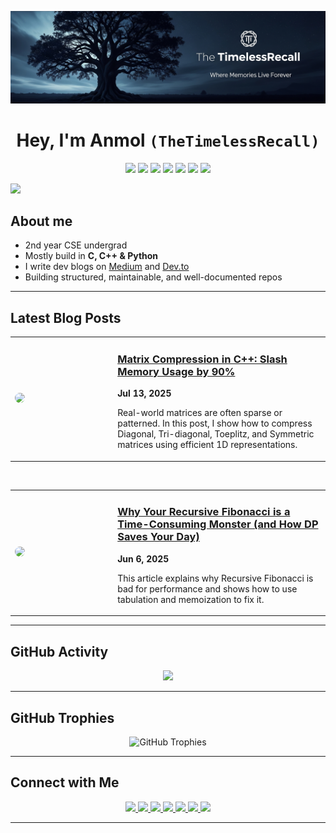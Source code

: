 <p align="center">
  <img src="https://github.com/TheTimelessRecall/TheTimelessRecall/blob/main/assets/banner.png"/>
</p>

<h1 align="center">
Hey, I'm Anmol <code>(TheTimelessRecall)</code> 
</h1>

<p align="center">
  <img src="https://img.shields.io/badge/C-05122A?style=flat&logo=c&logoColor=A8B9CC"/>
  <img src="https://img.shields.io/badge/C++-05122A?style=flat&logo=c%2B%2B&logoColor=00599C"/>
  <img src="https://img.shields.io/badge/Python-05122A?style=flat&logo=python&logoColor=3776AB"/>
  <img src="https://img.shields.io/badge/Git-05122A?style=flat&logo=git&logoColor=F05032"/>
 <img src="https://img.shields.io/badge/Markdown-05122A?style=flat&logo=markdown&logoColor=white"/>
 <img src="https://img.shields.io/badge/VSCode-05122A?style=flat&logo=visualstudiocode&logoColor=007ACC"/>
<img src="https://img.shields.io/badge/LeetCode-05122A?style=flat&logo=leetcode&logoColor=FFA116"/>
</p>

<img src="https://user-images.githubusercontent.com/73097560/115834477-dbab4500-a447-11eb-908a-139a6edaec5c.gif">


## About me

-  2nd year CSE undergrad
-  Mostly build in **C, C++ & Python**
-  I write dev blogs on [Medium](https://medium.com/@TimelessRecall) and [Dev.to](https://dev.to/timelessrecall)
-  Building structured, maintainable, and well-documented repos

---

## Latest Blog Posts
<table>
  <tr>
    <td width="30%">
      <a href="https://medium.com/@TimelessRecall/matrix-compression-in-c-slash-memory-usage-by-90-with-smart-1d-storage-048b7b05c8de" target="_blank">
        <img src="https://miro.medium.com/v2/resize:fit:4800/format:webp/1*s6Ux5MMiGHL7mPDCm6ouQg.jpeg" width="100%" style="border-radius: 10px;" />
      </a>
    </td>
    <td valign="top" style="padding-left: 20px;">
      <a href="https://medium.com/@TimelessRecall/matrix-compression-in-c-slash-memory-usage-by-90-with-smart-1d-storage-048b7b05c8de" target="_blank">
        <h3>Matrix Compression in C++: Slash Memory Usage by 90%</h3>
      </a>
      <p><strong>Jul 13, 2025</strong></p>
      <p>
        Real-world matrices are often sparse or patterned. In this post, I show how to compress Diagonal, Tri-diagonal, Toeplitz, and Symmetric matrices using efficient 1D representations.
      </p>
    </td>
  </tr>
</table>

<br/>

<table>
  <tr>
    <td width="30%">
      <a href="https://medium.com/@TimelessRecall/why-your-recursive-fibonacci-is-a-time-consuming-monster-and-how-dp-saves-your-day-5c6f30098e4c" target="_blank">
        <img src="https://miro.medium.com/v2/resize:fit:4800/format:webp/1*xvIaP2rhLlEFB7zr403syg.jpeg" width="100%" style="border-radius: 10px;" />
      </a>
    </td>
    <td valign="top" style="padding-left: 20px;">
      <a href="https://medium.com/@TimelessRecall/why-your-recursive-fibonacci-is-a-time-consuming-monster-and-how-dp-saves-your-day-5c6f30098e4c" target="_blank">
        <h3>Why Your Recursive Fibonacci is a Time-Consuming Monster (and How DP Saves Your Day)</h3>
      </a>
      <p><strong>Jun 6, 2025</strong></p>
      <p>
       This article explains why Recursive Fibonacci is bad for performance and shows how to use tabulation and memoization to fix it.
      </p>
    </td>
  </tr>
</table>

---

## GitHub Activity

<p align="center">
  <img src="https://github-readme-activity-graph.vercel.app/graph?username=TheTimelessRecall&theme=github-compact" />
</p>

---


## GitHub Trophies
<p align="center">
  <img src="https://github-profile-trophy.vercel.app/?username=TheTimelessRecall&theme=darkhub&no-frame=true&margin-w=5&margin-h=5" alt="GitHub Trophies" />
</p>



---

## Connect with Me

<p align="center">
  <a href="mailto:timelessrecall@gmail.com" title="Gmail" target="_blank" rel="noopener noreferrer">
    <img src="https://img.shields.io/badge/Gmail-EA4335?style=for-the-badge&logo=gmail&logoColor=white" />
  </a>
  <a href="https://www.linkedin.com/in/timelessrecall/" title="LinkedIn" target="_blank" rel="noopener noreferrer">
    <img src="https://img.shields.io/badge/LinkedIn-0A66C2?style=for-the-badge&logo=linkedin&logoColor=white" />
  </a>
  <a href="https://github.com/TheTimelessRecall" title="GitHub" target="_blank" rel="noopener noreferrer">
    <img src="https://img.shields.io/badge/GitHub-171515?style=for-the-badge&logo=github&logoColor=white" />
  </a>
  <a href="https://medium.com/@TimelessRecall" title="Medium" target="_blank" rel="noopener noreferrer">
    <img src="https://img.shields.io/badge/Medium-12100E?style=for-the-badge&logo=medium&logoColor=white" />
  </a>
  <a href="https://dev.to/timelessrecall" title="Dev.to" target="_blank" rel="noopener noreferrer">
    <img src="https://img.shields.io/badge/dev.to-0A0A0A?style=for-the-badge&logo=dev.to&logoColor=white" />
  </a>
  <a href="https://stackoverflow.com/users/27245327/timelessrecall" title="Stack Overflow" target="_blank" rel="noopener noreferrer">
    <img src="https://img.shields.io/badge/StackOverflow-F58025?style=for-the-badge&logo=stackoverflow&logoColor=white" />
  </a>
  <a href="https://leetcode.com/u/TimelessRecall/" title="LeetCode" target="_blank" rel="noopener noreferrer">
    <img src="https://img.shields.io/badge/LeetCode-FFA116?style=for-the-badge&logo=leetcode&logoColor=black" />
  </a>
</p>

---
